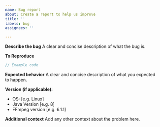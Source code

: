 ```yaml
---
name: Bug report
about: Create a report to help us improve
title: ''
labels: bug
assignees: ''

---
```


**Describe the bug**
A clear and concise description of what the bug is.

**To Reproduce**
```java
// Example code
```

**Expected behavior**
A clear and concise description of what you expected to happen.

**Version (if applicable):**
 - OS: [e.g. Linux]
 - Java Version [e.g. 8]
 - FFmpeg version [e.g. 6.1.1]

**Additional context**
Add any other context about the problem here.
